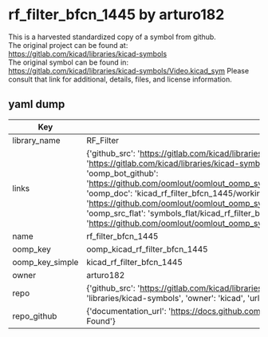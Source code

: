 # rf_filter_bfcn_1445 by arturo182  
This is a harvested standardized copy of a symbol from github.  
The original project can be found at:  
https://gitlab.com/kicad/libraries/kicad-symbols  
The original symbol can be found in:
https://gitlab.com/kicad/libraries/kicad-symbols/Video.kicad_sym
Please consult that link for additional, details, files, and license information.  
## yaml dump  
| Key | Value |  
| --- | --- |  
| library_name | RF_Filter |  
| links | {'github_src': 'https://gitlab.com/kicad/libraries/kicad-symbols/Video.kicad_sym', 'github_src_repo': 'https://gitlab.com/kicad/libraries/kicad-symbols', 'oomp_bot': 'kicad_rf_filter_bfcn_1445/working', 'oomp_bot_github': 'https://github.com/oomlout/oomlout_oomp_symbol_bot/tree/main/kicad_rf_filter_bfcn_1445/working', 'oomp_doc': 'kicad_rf_filter_bfcn_1445/working', 'oomp_doc_github': 'https://github.com/oomlout/oomlout_oomp_symbol_doc/tree/main/kicad_rf_filter_bfcn_1445/working', 'oomp_src_flat': 'symbols_flat/kicad_rf_filter_bfcn_1445/working', 'oomp_src_flat_github': 'https://github.com/oomlout/oomlout_oomp_symbol_src/tree/main/kicad_rf_filter_bfcn_1445/working'} |  
| name | rf_filter_bfcn_1445 |  
| oomp_key | oomp_kicad_rf_filter_bfcn_1445 |  
| oomp_key_simple | kicad_rf_filter_bfcn_1445 |  
| owner | arturo182 |  
| repo | {'github_src': 'https://gitlab.com/kicad/libraries/kicad-symbols/Video.kicad_sym', 'name': 'libraries/kicad-symbols', 'owner': 'kicad', 'url': 'https://gitlab.com/kicad/libraries/kicad-symbols'} |  
| repo_github | {'documentation_url': 'https://docs.github.com/rest/repos/repos#get-a-repository', 'message': 'Not Found'} |  

